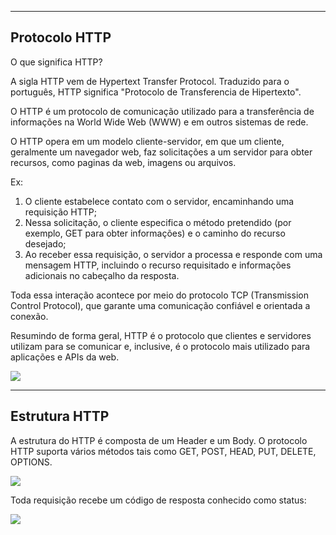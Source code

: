 
---

## Protocolo HTTP

O que significa HTTP?

A sigla HTTP vem de Hypertext Transfer Protocol. Traduzido para o português, HTTP significa "Protocolo de Transferencia de Hipertexto".

O HTTP é um protocolo de comunicação utilizado para a transferência de informações na World Wide Web (WWW) e em outros sistemas de rede.

O HTTP opera em um modelo cliente-servidor, em que um cliente, geralmente um navegador web, faz solicitações a um servidor para obter recursos, como paginas da web, imagens ou arquivos.

Ex:
1. O cliente estabelece contato com o servidor, encaminhando uma requisição HTTP;
2. Nessa solicitação, o cliente especifica o método pretendido (por exemplo, GET para obter informações) e o caminho do recurso desejado;
3. Ao receber essa requisição, o servidor a processa e responde com uma mensagem HTTP, incluindo o recurso requisitado e informações adicionais no cabeçalho da resposta.

Toda essa interação acontece por meio do protocolo TCP (Transmission Control Protocol), que garante uma comunicação confiável e orientada a conexão. 

Resumindo de forma geral, HTTP é o protocolo que clientes e servidores utilizam para se comunicar e, inclusive, é o protocolo mais utilizado para aplicações e APIs da web.

![](https://i.imgur.com/gqwqASW.png)

----

## Estrutura HTTP

A estrutura do HTTP é composta de um Header e um Body. O protocolo HTTP suporta vários métodos tais como GET, POST, HEAD, PUT, DELETE, OPTIONS.

![](https://i.imgur.com/8dLT2Km.png)

Toda requisição recebe um código de resposta conhecido como status:

![](https://i.imgur.com/XGsrYNH.png)


